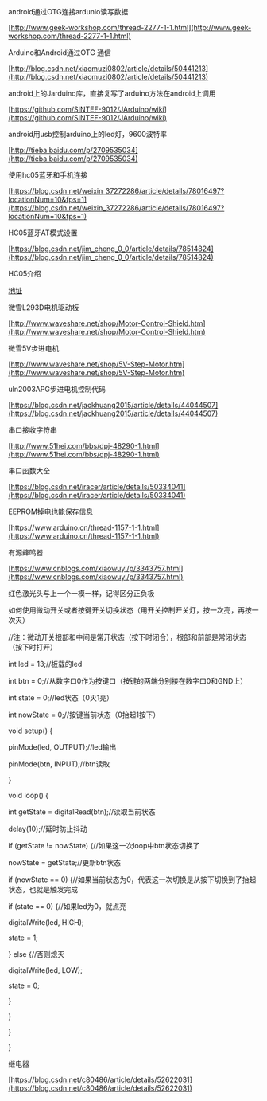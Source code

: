 android通过OTG连接ardunio读写数据

[http://www.geek-workshop.com/thread-2277-1-1.html](http://www.geek-workshop.com/thread-2277-1-1.html)

Arduino和Android通过OTG 通信

[http://blog.csdn.net/xiaomuzi0802/article/details/50441213](http://blog.csdn.net/xiaomuzi0802/article/details/50441213)

android上的Jarduino库，直接复写了arduino方法在android上调用

[https://github.com/SINTEF-9012/JArduino/wiki](https://github.com/SINTEF-9012/JArduino/wiki)

android用usb控制arduino上的led灯，9600波特率

[http://tieba.baidu.com/p/2709535034](http://tieba.baidu.com/p/2709535034)

使用hc05蓝牙和手机连接

[https://blog.csdn.net/weixin_37272286/article/details/78016497?locationNum=10&fps=1](https://blog.csdn.net/weixin_37272286/article/details/78016497?locationNum=10&fps=1)

HC05蓝牙AT模式设置

[https://blog.csdn.net/jim_cheng_0_0/article/details/78514824](https://blog.csdn.net/jim_cheng_0_0/article/details/78514824)

HC05介绍

[地址](http://zhongbest.com/2016/09/01/%E8%93%9D%E7%89%99%E6%A8%A1%E5%9D%97hc05/)

微雪L293D电机驱动板

[http://www.waveshare.net/shop/Motor-Control-Shield.htm](http://www.waveshare.net/shop/Motor-Control-Shield.htm)

微雪5V步进电机

[http://www.waveshare.net/shop/5V-Step-Motor.htm](http://www.waveshare.net/shop/5V-Step-Motor.htm)

uln2003APG步进电机控制代码

[https://blog.csdn.net/jackhuang2015/article/details/44044507](https://blog.csdn.net/jackhuang2015/article/details/44044507)

串口接收字符串

[http://www.51hei.com/bbs/dpj-48290-1.html](http://www.51hei.com/bbs/dpj-48290-1.html)

串口函数大全

[https://blog.csdn.net/iracer/article/details/50334041](https://blog.csdn.net/iracer/article/details/50334041)

EEPROM掉电也能保存信息

[https://www.arduino.cn/thread-1157-1-1.html](https://www.arduino.cn/thread-1157-1-1.html)

有源蜂鸣器

[https://www.cnblogs.com/xiaowuyi/p/3343757.html](https://www.cnblogs.com/xiaowuyi/p/3343757.html)

红色激光头与上一个一模一样，记得区分正负极

  

如何使用微动开关或者按键开关切换状态（用开关控制开关灯，按一次亮，再按一次灭）

//注：微动开关根部和中间是常开状态（按下时闭合），根部和前部是常闭状态（按下时打开）

int led = 13;//板载的led

int btn = 0;//从数字口0作为按键口（按键的两端分别接在数字口0和GND上）

int state = 0;//led状态（0灭1亮）

int nowState = 0;//按键当前状态（0抬起1按下）

void setup() {

pinMode(led, OUTPUT);//led输出

pinMode(btn, INPUT);//btn读取

}

  

void loop() {

int getState = digitalRead(btn);//读取当前状态

delay(10);//延时防止抖动

if (getState != nowState) {//如果这一次loop中btn状态切换了

nowState = getState;//更新btn状态

if (nowState == 0) {//如果当前状态为0，代表这一次切换是从按下切换到了抬起状态，也就是触发完成

if (state == 0) {//如果led为0，就点亮

digitalWrite(led, HIGH);

state = 1;

} else {//否则熄灭

digitalWrite(led, LOW);

state = 0;

}

}

}

}

  

继电器

[https://blog.csdn.net/c80486/article/details/52622031](https://blog.csdn.net/c80486/article/details/52622031)